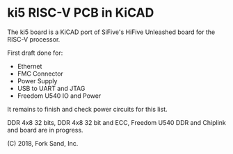 # ki5 RISC-V PCB in KiCAD

The ki5 board is a KiCAD port of SiFive's HiFive Unleashed board for the
RISC-V processor.

First draft done for:

* Ethernet
* FMC Connector
* Power Supply
* USB to UART and JTAG
* Freedom U540 IO and Power

It remains to finish and check power circuits for this list. 

DDR 4x8 32 bits, DDR 4x8 32 bit and ECC, Freedom U540 DDR and Chiplink and
board are in progress. 


(C) 2018, Fork Sand, Inc.
